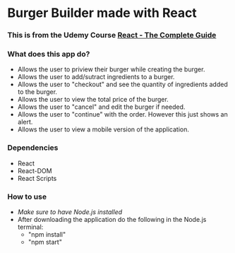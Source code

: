 # Burger Builder made with **React**

### This is from the Udemy Course [React - The Complete Guide](https://www.udemy.com/react-the-complete-guide-incl-redux/)

### What does this app do?

* Allows the user to priview their burger while creating the burger.
* Allows the user to add/sutract ingredients to a burger.
* Allows the user to "checkout" and see the quantity of ingredients added to the burger.
* Allows the user to view the total price of the burger.
* Allows the user to "cancel" and edit the burger if needed.
* Allows the user to "continue" with the order. However this just shows an alert.
* Allows the user to view a mobile version of the application.

### Dependencies
* React
* React-DOM
* React Scripts

### How to use
* *Make sure to have Node.js installed*
* After downloading the application do the following in the Node.js terminal:
  * "npm install"
  * "npm start"